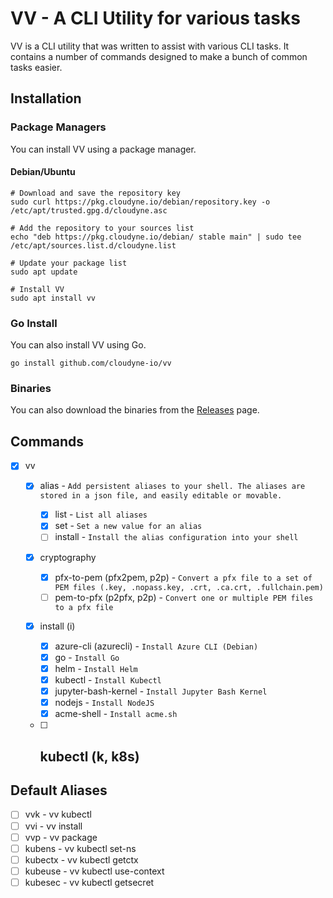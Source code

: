 # VV - A CLI Utility for various tasks
VV is a CLI utility that was written to assist with various CLI tasks. It contains a number of commands designed to make a bunch of common tasks easier.

## Installation
### Package Managers
You can install VV using a package manager.

#### Debian/Ubuntu
```
# Download and save the repository key
sudo curl https://pkg.cloudyne.io/debian/repository.key -o /etc/apt/trusted.gpg.d/cloudyne.asc

# Add the repository to your sources list
echo "deb https://pkg.cloudyne.io/debian/ stable main" | sudo tee /etc/apt/sources.list.d/cloudyne.list

# Update your package list
sudo apt update

# Install VV
sudo apt install vv
```
### Go Install
You can also install VV using Go.

```
go install github.com/cloudyne-io/vv
```

### Binaries
You can also download the binaries from the [Releases](https://github.com/v3-nu/vv/releases) page.

## Commands
- [x] vv
  - [x] alias - `Add persistent aliases to your shell. The aliases are stored in a json file, and easily editable or movable.`
    - [x] list - `List all aliases`
    - [x] set - `Set a new value for an alias`
    - [ ] install - `Install the alias configuration into your shell`
  - [x] cryptography
    - [x] pfx-to-pem (pfx2pem, p2p) - `Convert a pfx file to a set of PEM files (.key, .nopass.key, .crt, .ca.crt, .fullchain.pem)`
    - [ ] pem-to-pfx (p2pfx, p2p) - `Convert one or multiple PEM files to a pfx file`
  - [x] install (i)
    - [x] azure-cli (azurecli) - `Install Azure CLI (Debian)`
    - [x] go - `Install Go`
    - [x] helm - `Install Helm`
    - [x] kubectl - `Install Kubectl`
    - [x] jupyter-bash-kernel - `Install Jupyter Bash Kernel`
    - [x] nodejs - `Install NodeJS`
    - [x] acme-shell - `Install acme.sh`
  - [ ] kubectl (k, k8s)
    - 


## Default Aliases
- [ ] vvk - vv kubectl
- [ ] vvi - vv install
- [ ] vvp - vv package
- [ ] kubens - vv kubectl set-ns
- [ ] kubectx - vv kubectl getctx
- [ ] kubeuse - vv kubectl use-context
- [ ] kubesec - vv kubectl getsecret